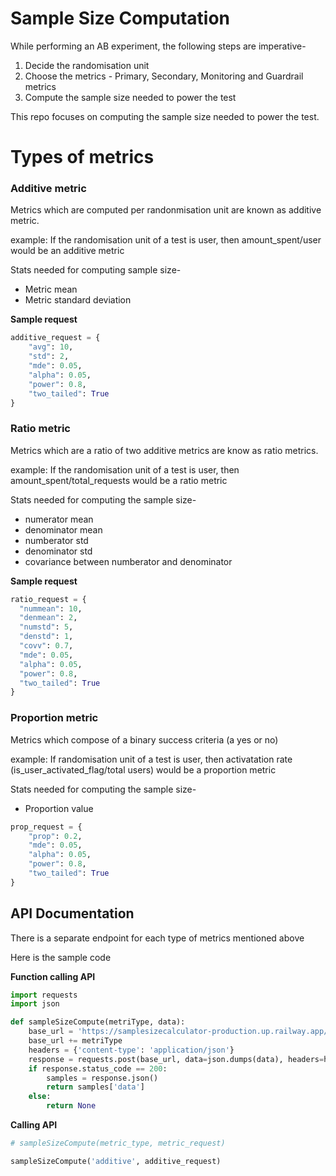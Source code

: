 # Sample Size Computation
While performing an AB experiment, the following steps are imperative-
1. Decide the randomisation unit
2. Choose the metrics - Primary, Secondary, Monitoring and Guardrail metrics
3. Compute the sample size needed to power the test

This repo focuses on computing the sample size needed to power the test.

# Types of metrics

### Additive metric
Metrics which are computed per randonmisation unit are known as additive metric. 

example: If the randomisation unit of a test is user, then amount_spent/user would be an additive metric

Stats needed for computing sample size-
* Metric mean
* Metric standard deviation

**Sample request**

```python
additive_request = {
    "avg": 10,
    "std": 2,
    "mde": 0.05,
    "alpha": 0.05,
    "power": 0.8,
    "two_tailed": True
}
```

### Ratio metric
Metrics which are a ratio of two additive metrics are know as ratio metrics.

example: If the randomisation unit of a test is user, then amount_spent/total_requests would be a ratio metric

Stats needed for computing the sample size-
* numerator mean
* denominator mean
* numberator std
* denominator std
* covariance between numberator and denominator

**Sample request**

  ```python
ratio_request = {
    "nummean": 10,
    "denmean": 2,
    "numstd": 5,
    "denstd": 1,
    "covv": 0.7,
    "mde": 0.05,
    "alpha": 0.05,
    "power": 0.8,
    "two_tailed": True
}
```

### Proportion metric
Metrics which compose of a binary success criteria (a yes or no)

example: If randomisation unit of a test is user, then activatation rate (is_user_activated_flag/total users) would be a proportion metric

Stats needed for computing the sample size-
* Proportion value

```python
prop_request = {
    "prop": 0.2,
    "mde": 0.05,
    "alpha": 0.05,
    "power": 0.8,
    "two_tailed": True
}
```


## API Documentation

There is a separate endpoint for each type of metrics mentioned above

Here is the sample code


**Function calling API**
```python
import requests
import json

def sampleSizeCompute(metriType, data):
    base_url = 'https://samplesizecalculator-production.up.railway.app/'
    base_url += metriType
    headers = {'content-type': 'application/json'}
    response = requests.post(base_url, data=json.dumps(data), headers=headers)
    if response.status_code == 200:
        samples = response.json()
        return samples['data']
    else:
        return None
```

**Calling API**
```python
# sampleSizeCompute(metric_type, metric_request)

sampleSizeCompute('additive', additive_request)
```
